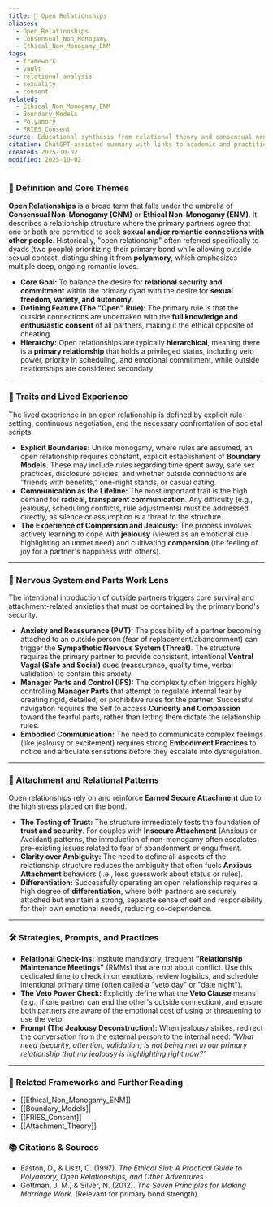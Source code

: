 ```yaml
---
title: 💖 Open Relationships
aliases:
  - Open_Relationships
  - Consensual_Non_Monogamy
  - Ethical_Non_Monogamy_ENM
tags:
  - framework
  - vault
  - relational_analysis
  - sexuality
  - consent
related:
  - Ethical_Non_Monogamy_ENM
  - Boundary_Models
  - Polyamory
  - FRIES_Consent
source: Educational synthesis from relational theory and consensual non-monogamy scholarship
citation: ChatGPT-assisted summary with links to academic and practitioner materials
created: 2025-10-02
modified: 2025-10-02
---
```


<!-- @format -->

### 🧩 Definition and Core Themes

**Open Relationships** is a broad term that falls under the umbrella of **Consensual Non-Monogamy (CNM)** or **Ethical Non-Monogamy (ENM)**. It describes a relationship structure where the primary partners agree that one or both are permitted to seek **sexual and/or romantic connections with other people**. Historically, "open relationship" often referred specifically to dyads (two people) prioritizing their primary bond while allowing outside sexual contact, distinguishing it from **polyamory**, which emphasizes multiple deep, ongoing romantic loves.

- **Core Goal:** To balance the desire for **relational security and commitment** within the primary dyad with the desire for **sexual freedom, variety, and autonomy**.
- **Defining Feature (The "Open" Rule):** The primary rule is that the outside connections are undertaken with the **full knowledge and enthusiastic consent** of all partners, making it the ethical opposite of cheating.
- **Hierarchy:** Open relationships are typically **hierarchical**, meaning there is a **primary relationship** that holds a privileged status, including veto power, priority in scheduling, and emotional commitment, while outside relationships are considered secondary.

---

### 🌿 Traits and Lived Experience

The lived experience in an open relationship is defined by explicit rule-setting, continuous negotiation, and the necessary confrontation of societal scripts.

- **Explicit Boundaries:** Unlike monogamy, where rules are assumed, an open relationship requires constant, explicit establishment of **Boundary Models**. These may include rules regarding time spent away, safe sex practices, disclosure policies, and whether outside connections are "friends with benefits," one-night stands, or casual dating.
- **Communication as the Lifeline:** The most important trait is the high demand for **radical, transparent communication**. Any difficulty (e.g., jealousy, scheduling conflicts, rule adjustments) must be addressed directly, as silence or assumption is a threat to the structure.
- **The Experience of Compersion and Jealousy:** The process involves actively learning to cope with **jealousy** (viewed as an emotional cue highlighting an unmet need) and cultivating **compersion** (the feeling of joy for a partner's happiness with others).

---

### 🧠 Nervous System and Parts Work Lens

The intentional introduction of outside partners triggers core survival and attachment-related anxieties that must be contained by the primary bond's security.

- **Anxiety and Reassurance (PVT):** The possibility of a partner becoming attached to an outside person (fear of replacement/abandonment) can trigger the **Sympathetic Nervous System (Threat)**. The structure requires the primary partner to provide consistent, intentional **Ventral Vagal (Safe and Social)** cues (reassurance, quality time, verbal validation) to contain this anxiety.
- **Manager Parts and Control (IFS):** The complexity often triggers highly controlling **Manager Parts** that attempt to regulate internal fear by creating rigid, detailed, or prohibitive rules for the partner. Successful navigation requires the Self to access **Curiosity and Compassion** toward the fearful parts, rather than letting them dictate the relationship rules.
- **Embodied Communication:** The need to communicate complex feelings (like jealousy or excitement) requires strong **Embodiment Practices** to notice and articulate sensations before they escalate into dysregulation.

---

### 💞 Attachment and Relational Patterns

Open relationships rely on and reinforce **Earned Secure Attachment** due to the high stress placed on the bond.

- **The Testing of Trust:** The structure immediately tests the foundation of **trust and security**. For couples with **Insecure Attachment** (Anxious or Avoidant) patterns, the introduction of non-monogamy often escalates pre-existing issues related to fear of abandonment or engulfment.
- **Clarity over Ambiguity:** The need to define all aspects of the relationship structure reduces the ambiguity that often fuels **Anxious Attachment** behaviors (i.e., less guesswork about status or rules).
- **Differentiation:** Successfully operating an open relationship requires a high degree of **differentiation**, where both partners are securely attached but maintain a strong, separate sense of self and responsibility for their own emotional needs, reducing co-dependence.

---

### 🛠️ Strategies, Prompts, and Practices

- **Relational Check-ins:** Institute mandatory, frequent **"Relationship Maintenance Meetings"** (RMMs) that are _not_ about conflict. Use this dedicated time to check in on emotions, review logistics, and schedule intentional primary time (often called a "veto day" or "date night").
- **The Veto Power Check:** Explicitly define what the **Veto Clause** means (e.g., if one partner can end the other's outside connection), and ensure both partners are aware of the emotional cost of using or threatening to use the veto.
- **Prompt (The Jealousy Deconstruction):** When jealousy strikes, redirect the conversation from the external person to the internal need: _"What need (security, attention, validation) is not being met in our primary relationship that my jealousy is highlighting right now?"_

---

### 🔗 Related Frameworks and Further Reading

- [[Ethical_Non_Monogamy_ENM]]
- [[Boundary_Models]]
- [[FRIES_Consent]]
- [[Attachment_Theory]]

### 📚 Citations & Sources

- Easton, D., & Liszt, C. (1997). _The Ethical Slut: A Practical Guide to Polyamory, Open Relationships, and Other Adventures._
- Gottman, J. M., & Silver, N. (2012). _The Seven Principles for Making Marriage Work._ (Relevant for primary bond strength).
